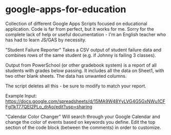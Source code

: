 # google-apps-for-education
Collection of different Google Apps Scripts focused on educational application. Code is far from perfect, but it works for me. Sorry for the complete lack of help or useful documentation - I'm an English teacher who has had to learn JS/GAS by necessity.

"Student Failure Reporter"
Takes a CSV output of student failure data and combines rows of the same student (e.g. if Johnny is failing 3 classes).

Output from PowerSchool (or other gradebook system) is a report of all students with grades below passing. It includes all the data on Sheet1, with two other blank sheets. The data has unwanted columns.

The script deletes all this - be sure to modify to match your report.

Example Input: https://docs.google.com/spreadsheets/d/15MA9W48YyLVG4G5GxNWu1CFFgI1kT77QEI2PLo_drAo/edit?usp=sharing





"Calendar Color Changer"
Will search through your Google Calendar and change the color of events based on keywords you define. Edit the top section of the code block (between the comments) in order to customize.
